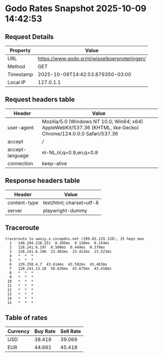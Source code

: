 # Godo Rates Snapshot 2025-10-09 14:42:53
## Request Details

| Property | Value |
|----------|-------|
| URL | https://www.godo.sr/nl/wisselkoersnoteringen/ |
| Method | GET |
| Timestamp | 2025-10-09T14:42:53.879350-03:00 |
| Local IP | 127.0.1.1 |
    
## Request headers table

| Header | Value |
|--------|-------|
| user-agent | Mozilla/5.0 (Windows NT 10.0; Win64; x64) AppleWebKit/537.36 (KHTML, like Gecko) Chrome/124.0.0.0 Safari/537.36 |
| accept | */* |
| accept-language | nl-NL,nl;q=0.9,en;q=0.8 |
| connection | keep-alive |

    
## Response headers table
| Header | Value |
|--------|-------|
| content-type | text/html; charset=utf-8 |
| server | playwright-dummy |

## Traceroute 

```
traceroute to uwxiy.x.incapdns.net (199.83.129.128), 15 hops max
  1   140.204.226.251  0.305ms  0.130ms  0.154ms 
  2   128.241.6.197  0.500ms  0.449ms  0.379ms 
  3   128.241.6.196  23.402ms  23.422ms  23.523ms 
  4   *  *  * 
  5   *  *  * 
  6   129.250.4.7  43.614ms  43.502ms  43.483ms 
  7   128.241.13.18  50.636ms  43.675ms  43.418ms 
  8   *  *  * 
  9   *  *  * 
 10   *  *  * 
 11   *  *  * 
 12   *  *  * 
 13   *  *  * 
 14   *  *  * 
 15   *  *  * 

```


## Table of rates

| Currency | Buy Rate | Sell Rate |
|----------|----------|-----------|
| USD | 38.418 | 39.069 |
| EUR | 44.661 | 45.418 |
